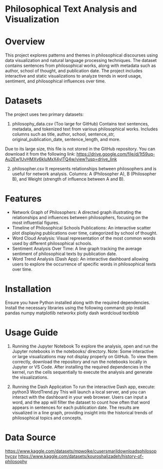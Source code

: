 # Philosophical Text Analysis and Visualization

# Overview
This project explores patterns and themes in philosophical discourses using data visualization and natural language processing techniques. The dataset contains sentences from philosophical works, along with metadata such as author, school of thought, and publication date. The project includes interactive and static visualizations to analyze trends in word usage, sentiment, and philosophical influences over time.

# Datasets
The project uses two primary datasets:
1. philosophy_data.csv (Too large for GitHub)
Contains text sentences, metadata, and tokenized text from various philosophical works.
Includes columns such as title, author, school, sentence_str, original_publication_date, sentence_length, and more.

Due to its large size, this file is not stored in the GitHub repository. You can download it from the following link:
https://drive.google.com/file/d/1t59uq-Au2Ew1UvHMXv6kluMxX4ylTQ4w/view?usp=drive_link

2. philosopher.csv
It represents relationships between philosophers and is useful for network analysis.
Columns: A (Philosopher A), B (Philosopher B), and Weight (strength of influence between A and B).

# Features
- Network Graph of Philosophers: A directed graph illustrating the relationships and influences between philosophers, focusing on the most influential figures.
- Timeline of Philosophical Schools Publications: An interactive scatter plot displaying publications over time, categorized by school of thought.
- Word Cloud Analysis: Visual representation of the most common words used by different philosophical schools.
- Sentiment Analysis Over Time: A line graph tracking the average sentiment of philosophical texts by publication date.
- Word Trend Analysis (Dash App): An interactive dashboard allowing users to explore the occurrence of specific words in philosophical texts over time.

# Installation
Ensure you have Python installed along with the required dependencies. Install the necessary libraries using the following command:
   pip install pandas numpy matplotlib networkx plotly dash wordcloud textblob

# Usage Guide
1. Running the Jupyter Notebook
   To explore the analysis, open and run the Jupyter notebooks in the notebooks/ directory. Note: Some interactive or large visualizations may not display properly on GitHub. To view them correctly, download the repository and run the notebooks locally in Jupyter or VS Code.
   After installing the required dependencies in the kernel, run the cells sequentially to execute the analysis and generate the visualizations.

2. Running the Dash Application
   To run the interactive Dash app, execute:
      python3 WordTrend.py
   This will launch a local server, and you can interact with the dashboard in your web browser.
   Users can input a word, and the app will filter the dataset to count how often that word appears in sentences for each publication date.
   The results are visualized in a line graph, providing insight into the historical trends of philosophical topics and concepts.

# Data Source
https://www.kaggle.com/datasets/mpwolke/cusersmarildownloadsphilosophycsv
https://www.kaggle.com/datasets/kouroshalizadeh/history-of-philosophy
